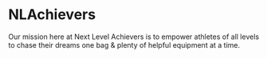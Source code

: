 # NLAchievers
Our mission here at Next Level Achievers is to empower athletes of all levels to chase their dreams one bag &amp; plenty of helpful equipment at a time. 
